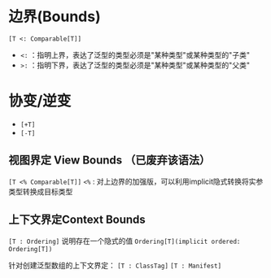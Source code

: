 # 边界(Bounds)

`[T <: Comparable[T]]`

- `<:` ：指明上界，表达了泛型的类型必须是"某种类型"或某种类型的"子类"
- `>:` ：指明下界，表达了泛型的类型必须是"某种类型"或某种类型的"父类"

# 协变/逆变

- `[+T]`
- `[-T]`

## 视图界定 View Bounds （已废弃该语法）

`[T <% Comparable[T]]`
`<%` : 对上边界的加强版，可以利用implicit隐式转换将实参类型转换成目标类型

## 上下文界定Context Bounds

`[T : Ordering]`
说明存在一个隐式的值 `Ordering[T](implicit ordered: Ordering[T])`

针对创建泛型数组的上下文界定：
`[T : ClassTag]`
`[T : Manifest]`